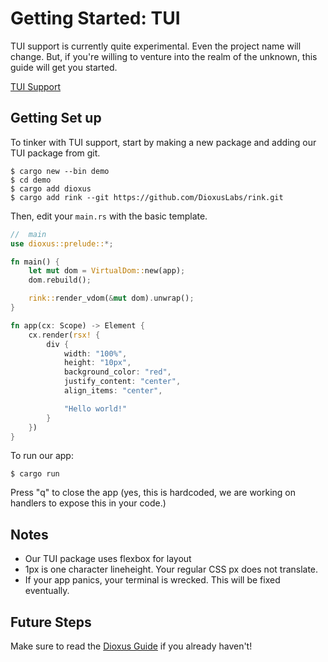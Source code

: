 # Getting Started: TUI

TUI support is currently quite experimental. Even the project name will change. But, if you're willing to venture into the realm of the unknown, this guide will get you started.


[TUI Support](https://github.com/DioxusLabs/rink/raw/master/examples/example.png)


## Getting Set up


To tinker with TUI support, start by making a new package and adding our TUI package from git.

```shell
$ cargo new --bin demo
$ cd demo
$ cargo add dioxus
$ cargo add rink --git https://github.com/DioxusLabs/rink.git
```



Then, edit your `main.rs` with the basic template. 

```rust
//  main
use dioxus::prelude::*;

fn main() {
    let mut dom = VirtualDom::new(app);
    dom.rebuild();

    rink::render_vdom(&mut dom).unwrap();
}

fn app(cx: Scope) -> Element {
    cx.render(rsx! {
        div {
            width: "100%",
            height: "10px",
            background_color: "red",
            justify_content: "center",
            align_items: "center",

            "Hello world!"
        }
    })
}
```

To run our app:

```shell
$ cargo run
```

Press "q" to close the app (yes, this is hardcoded, we are working on handlers to expose this in your code.)

## Notes

- Our TUI package uses flexbox for layout
- 1px is one character lineheight. Your regular CSS px does not translate.
- If your app panics, your terminal is wrecked. This will be fixed eventually.

## Future Steps

Make sure to read the [Dioxus Guide](https://dioxuslabs.com/guide) if you already haven't!
